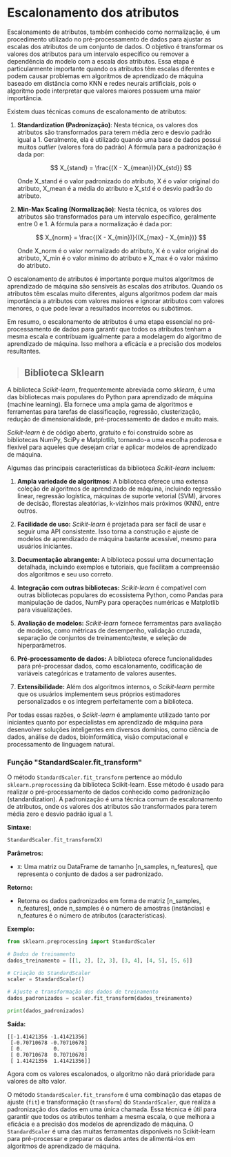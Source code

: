 # Escalonamento dos atributos

Escalonamento de atributos, também conhecido como normalização, é um procedimento utilizado no pré-processamento de dados para ajustar as escalas dos atributos de um conjunto de dados. O objetivo é transformar os valores dos atributos para um intervalo específico ou remover a dependência do modelo com a escala dos atributos. Essa etapa é particularmente importante quando os atributos têm escalas diferentes e podem causar problemas em algoritmos de aprendizado de máquina baseado em distância como KNN e redes neurais artificiais, pois o algoritmo pode interpretar que valores maiores possuem uma maior importância.

Existem duas técnicas comuns de escalonamento de atributos:

1. **Standardization (Padronização)**: Nesta técnica, os valores dos atributos são transformados para terem média zero e desvio padrão igual a 1. Geralmente, ela é utilizado quando uma base de dados possui muitos _outlier_ (valores fora do padrão) A fórmula para a padronização é dada por:

   $$
   X_{stand} = \frac{(X - X_{mean})}{X_{std}}
   $$

   Onde X_stand é o valor padronizado do atributo, X é o valor original do atributo, X_mean é a média do atributo e X_std é o desvio padrão do atributo.

2. **Min-Max Scaling (Normalização)**: Nesta técnica, os valores dos atributos são transformados para um intervalo específico, geralmente entre 0 e 1. A fórmula para a normalização é dada por:

   $$
   X_{norm} = \frac{(X - X_{min})}{(X_{max} - X_{min})}
   $$

   Onde X_norm é o valor normalizado do atributo, X é o valor original do atributo, X_min é o valor mínimo do atributo e X_max é o valor máximo do atributo.

O escalonamento de atributos é importante porque muitos algoritmos de aprendizado de máquina são sensíveis às escalas dos atributos. Quando os atributos têm escalas muito diferentes, alguns algoritmos podem dar mais importância a atributos com valores maiores e ignorar atributos com valores menores, o que pode levar a resultados incorretos ou subótimos.

Em resumo, o escalonamento de atributos é uma etapa essencial no pré-processamento de dados para garantir que todos os atributos tenham a mesma escala e contribuam igualmente para a modelagem do algoritmo de aprendizado de máquina. Isso melhora a eficácia e a precisão dos modelos resultantes.

> ## **Biblioteca Sklearn**

A biblioteca _Scikit-learn_, frequentemente abreviada como _sklearn_, é uma das bibliotecas mais populares do Python para aprendizado de máquina (machine learning). Ela fornece uma ampla gama de algoritmos e ferramentas para tarefas de classificação, regressão, clusterização, redução de dimensionalidade, pré-processamento de dados e muito mais.

_Scikit-learn_ é de código aberto, gratuito e foi construído sobre as bibliotecas NumPy, SciPy e Matplotlib, tornando-a uma escolha poderosa e flexível para aqueles que desejam criar e aplicar modelos de aprendizado de máquina.

Algumas das principais características da biblioteca _Scikit-learn_ incluem:

1. **Ampla variedade de algoritmos:** A biblioteca oferece uma extensa coleção de algoritmos de aprendizado de máquina, incluindo regressão linear, regressão logística, máquinas de suporte vetorial (SVM), árvores de decisão, florestas aleatórias, k-vizinhos mais próximos (KNN), entre outros.

2. **Facilidade de uso:** _Scikit-learn_ é projetada para ser fácil de usar e seguir uma API consistente. Isso torna a construção e ajuste de modelos de aprendizado de máquina bastante acessível, mesmo para usuários iniciantes.

3. **Documentação abrangente:** A biblioteca possui uma documentação detalhada, incluindo exemplos e tutoriais, que facilitam a compreensão dos algoritmos e seu uso correto.

4. **Integração com outras bibliotecas:** _Scikit-learn_ é compatível com outras bibliotecas populares do ecossistema Python, como Pandas para manipulação de dados, NumPy para operações numéricas e Matplotlib para visualizações.

5. **Avaliação de modelos:** _Scikit-learn_ fornece ferramentas para avaliação de modelos, como métricas de desempenho, validação cruzada, separação de conjuntos de treinamento/teste, e seleção de hiperparâmetros.

6. **Pré-processamento de dados:** A biblioteca oferece funcionalidades para pré-processar dados, como escalonamento, codificação de variáveis categóricas e tratamento de valores ausentes.

7. **Extensibilidade:** Além dos algoritmos internos, o _Scikit-learn_ permite que os usuários implementem seus próprios estimadores personalizados e os integrem perfeitamente com a biblioteca.

Por todas essas razões, o _Scikit-learn_ é amplamente utilizado tanto por iniciantes quanto por especialistas em aprendizado de máquina para desenvolver soluções inteligentes em diversos domínios, como ciência de dados, análise de dados, bioinformática, visão computacional e processamento de linguagem natural.

### **Função "StandardScaler.fit_transform"**

O método `StandardScaler.fit_transform` pertence ao módulo `sklearn.preprocessing` da biblioteca Scikit-learn. Esse método é usado para realizar o pré-processamento de dados conhecido como padronização (standardization). A padronização é uma técnica comum de escalonamento de atributos, onde os valores dos atributos são transformados para terem média zero e desvio padrão igual a 1.

**Sintaxe:**

```python
StandardScaler.fit_transform(X)
```

**Parâmetros:**
- `X`: Uma matriz ou DataFrame de tamanho [n_samples, n_features], que representa o conjunto de dados a ser padronizado.

**Retorno:**
- Retorna os dados padronizados em forma de matriz [n_samples, n_features], onde n_samples é o número de amostras (instâncias) e n_features é o número de atributos (características).

**Exemplo:**

```python
from sklearn.preprocessing import StandardScaler

# Dados de treinamento
dados_treinamento = [[1, 2], [2, 3], [3, 4], [4, 5], [5, 6]]

# Criação do StandardScaler
scaler = StandardScaler()

# Ajuste e transformação dos dados de treinamento
dados_padronizados = scaler.fit_transform(dados_treinamento)

print(dados_padronizados)
```

**Saída:**

```
[[-1.41421356 -1.41421356]
 [-0.70710678 -0.70710678]
 [ 0.          0.        ]
 [ 0.70710678  0.70710678]
 [ 1.41421356  1.41421356]]
```

Agora com os valores escalonados, o algoritmo não dará prioridade para valores de alto valor.

O método `StandardScaler.fit_transform` é uma combinação das etapas de ajuste (`fit`) e transformação (`transform`) do `StandardScaler`, que realiza a padronização dos dados em uma única chamada. Essa técnica é útil para garantir que todos os atributos tenham a mesma escala, o que melhora a eficácia e a precisão dos modelos de aprendizado de máquina. O `StandardScaler` é uma das muitas ferramentas disponíveis no Scikit-learn para pré-processar e preparar os dados antes de alimentá-los em algoritmos de aprendizado de máquina.